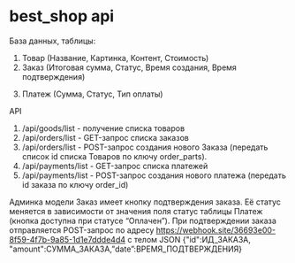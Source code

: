 # best_shop api

База данных, таблицы:
1. Товар (Название, Картинка, Контент, Стоимость)
2. Заказ (Итоговая сумма, Статус, Время создания, Время подтверждения)
3) Платеж (Сумма, Статус, Тип оплаты)

АPI
1. /api/goods/list - получение списка товаров
2. /api/orders/list - GET-запрос списка заказов
3. /api/orders/list - POST-запрос создания нового Заказа (передать список id списка Товаров по ключу order_parts).
4. /api/payments/list - GET-запрос списка платежей
5. /api/payments/list - POST-запрос создания нового платежа (передать id заказа по ключу order_id)

Админка модели Заказ имеет кнопку подтверждения заказа. Её статус меняется в зависимости от значения поля статус таблицы
Платеж (кнопка доступна при статусе “Оплачен”). 
При подтверждении заказа отправляется POST-запрос по адресу https://webhook.site/36693e00-8f59-4f7b-9a85-1d1e7ddde4d4 
с телом JSON {"id":ИД_ЗАКАЗА, "amount":СУММА_ЗАКАЗА,”date”:ВРЕМЯ_ПОДТВЕРЖДЕНИЯ}

